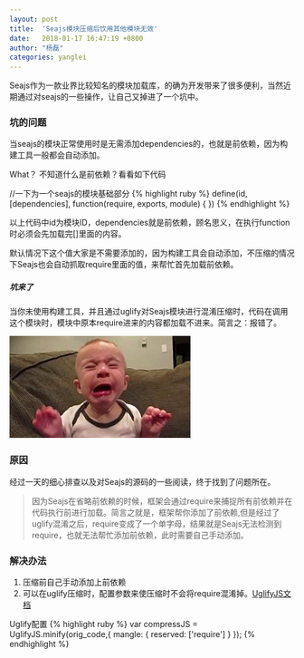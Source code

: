 ```yaml
---
layout: post
title:  'Seajs模块压缩后饮用其他模块无效'
date:   2018-01-17 16:47:19 +0800
author: "杨磊"
categories: yanglei
---
```


Seajs作为一款业界比较知名的模块加载库，的确为开发带来了很多便利，当然近期通过对seajs的一些操作，让自己又掉进了一个坑中。

### 坑的问题

当seajs的模块正常使用时是无需添加dependencies的，也就是前依赖，因为构建工具一般都会自动添加。

What？ 不知道什么是前依赖？看看如下代码


//一下为一个seajs的模块基础部分
{% highlight ruby %}
define(id,[dependencies], function(require, exports, module) {
})
{% endhighlight %}


以上代码中id为模块ID，dependencies就是前依赖，顾名思义，在执行function时必须会先加载完[]里面的内容。

默认情况下这个值大家是不需要添加的，因为构建工具会自动添加，不压缩的情况下Seajs也会自动抓取require里面的值，来帮忙首先加载前依赖。

##### 坑来了

当你未使用构建工具，并且通过uglify对Seajs模块进行混淆压缩时，代码在调用这个模块时，模块中原本require进来的内容都加载不进来。简言之：报错了。

![进坑了](/assets/img/cry.jpg)



### 原因
经过一天的细心排查以及对Seajs的源码的一些阅读，终于找到了问题所在。
> 因为Seajs在省略前依赖的时候，框架会通过require来捕捉所有前依赖并在代码执行前进行加载。简言之就是，框架帮你添加了前依赖,但是经过了uglify混淆之后，require变成了一个单字母，结果就是Seajs无法检测到require，也就无法帮忙添加前依赖，此时需要自己手动添加。

### 解决办法

1. 压缩前自己手动添加上前依赖
2. 可以在uglify压缩时，配置参数来使压缩时不会将require混淆掉。[UglifyJS文档](https://www.npmjs.com/package/uglify-js#mangle)

Uglify配置
{% highlight ruby %}
var compressJS = UglifyJS.minify(orig_code,{
    mangle: {
        reserved: ['require']
    }
});
{% endhighlight %}
